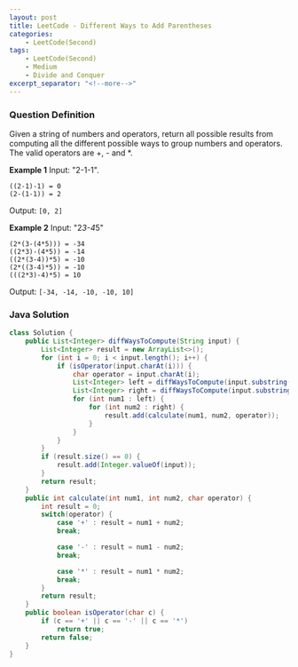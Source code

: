 ```yaml
---
layout: post
title: LeetCode - Different Ways to Add Parentheses
categories:
    - LeetCode(Second)
tags:
    - LeetCode(Second)
    - Medium
    - Divide and Conquer
excerpt_separator: "<!--more-->"
---
```


### Question Definition
Given a string of numbers and operators, return all possible results from computing all the different possible ways to group numbers and operators. The valid operators are +, - and *.
<!--more-->

**Example 1**
Input: "2-1-1".
```
((2-1)-1) = 0
(2-(1-1)) = 2
```
Output: `[0, 2]`


**Example 2**
Input: "2*3-4*5"
```
(2*(3-(4*5))) = -34
((2*3)-(4*5)) = -14
((2*(3-4))*5) = -10
(2*((3-4)*5)) = -10
(((2*3)-4)*5) = 10
```
Output: `[-34, -14, -10, -10, 10]`
### Java Solution
```java
class Solution {
    public List<Integer> diffWaysToCompute(String input) {
        List<Integer> result = new ArrayList<>();
        for (int i = 0; i < input.length(); i++) {
            if (isOperator(input.charAt(i))) {
                char operator = input.charAt(i);
                List<Integer> left = diffWaysToCompute(input.substring(0, i));
                List<Integer> right = diffWaysToCompute(input.substring(i + 1));
                for (int num1 : left) {
                    for (int num2 : right) {
                        result.add(calculate(num1, num2, operator));
                    }
                }
            }
        }
        if (result.size() == 0) {
            result.add(Integer.valueOf(input));
        }
        return result;
    }
    public int calculate(int num1, int num2, char operator) {
        int result = 0;
        switch(operator) {
            case '+' : result = num1 + num2;
            break;

            case '-' : result = num1 - num2;
            break;

            case '*' : result = num1 * num2;
            break;
        }
        return result;
    }
    public boolean isOperator(char c) {
        if (c == '+' || c == '-' || c == '*')
            return true;
        return false;
    }
}
```